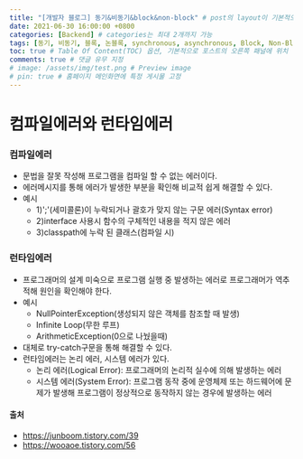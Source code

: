 ```yaml
---
title: "[개발자 블로그] 동기&비동기&block&non-block" # post의 layout이 기본적으로 post로 설정되어있어서 Front Matter에 따로 layout변수를 만들어 주지 않아도 됨
date: 2021-06-30 16:00:00 +0800
categories: [Backend] # categories는 최대 2개까지 가능
tags: [동기, 비동기, 블록, 논블록, synchronous, asynchronous, Block, Non-Block, ] # TAG는 반드시 소문자로 이루어져야함, 0~무한개까지 지정 가능
toc: true # Table Of Content(TOC) 옵션, 기본적으로 포스트의 오른쪽 패널에 위치
comments: true # 댓글 유무 지정
# image: /assets/img/test.png # Preview image
# pin: true # 홈페이지 메인화면에 특정 게시물 고정
---
```


# 컴파일에러와 런타임에러

### 컴파일에러
- 문법을 잘못 작성해 프로그램을 컴파일 할 수 없는 에러이다.
- 에러메시지를 통해 에러가 발생한 부분을 확인해 비교적 쉽게 해결할 수 있다.
- 예시
    - 1)';'(세미콜론)이 누락되거나 괄호가 맞지 않는 구문 에러(Syntax error)
    - 2)interface 사용시 함수의 구체적인 내용을 적지 않은 에러
    - 3)classpath에 누락 된 클래스(컴파일 시)

### 런타임에러
- 프로그래머의 설계 미숙으로 프로그램 실행 중 발생하는 에러로 프로그래머가 역추적해 원인을 확인해야 한다.
- 예시
    - NullPointerException(생성되지 않은 객체를 참조할 때 발생)
    - Infinite Loop(무한 루프)
    - ArithmeticException(0으로 나눴을때)
- 대체로 try-catch구문을 통해 해결할 수 있다.
- 런타임에러는 논리 에러, 시스템 에러가 있다.
    - 논리 에러(Logical Error): 프로그래머의 논리적 실수에 의해 발생하는 에러
    - 시스템 에러(System Error): 프로그램 동작 중에 운영체제 또는 하드웨어에 문제가 발생해 프로그램이 정상적으로 동작하지 않는 경우에 발생하는 에러

#### 출처
- https://junboom.tistory.com/39
- https://wooaoe.tistory.com/56